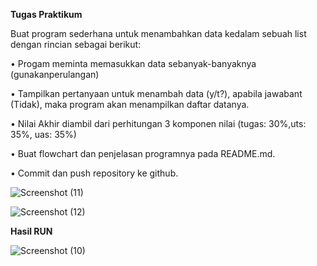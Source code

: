  **Tugas Praktikum**

Buat program sederhana untuk menambahkan data kedalam sebuah list dengan rincian sebagai berikut:
  
  • Progam meminta memasukkan data sebanyak-banyaknya (gunakanperulangan)
  
  • Tampilkan pertanyaan untuk menambah data (y/t?), apabila jawabant (Tidak), maka program akan menampilkan daftar datanya. 
  
  • Nilai Akhir diambil dari perhitungan 3 komponen nilai (tugas: 30%,uts: 35%, uas: 35%)
  
  • Buat flowchart dan penjelasan programnya pada README.md.
  
  • Commit dan push repository ke github.

![Screenshot (11)](https://user-images.githubusercontent.com/115677959/203574225-df2957e6-0a78-4d90-aaae-c5477defe13b.png)

![Screenshot (12)](https://user-images.githubusercontent.com/115677959/203574287-bab3c140-d02e-463c-a558-4f5a43eda8a8.png)

 **Hasil RUN**

![Screenshot (10)](https://user-images.githubusercontent.com/115677959/203574568-3a07968a-2a3b-40ef-b65e-560f6a056e8a.png)

  
